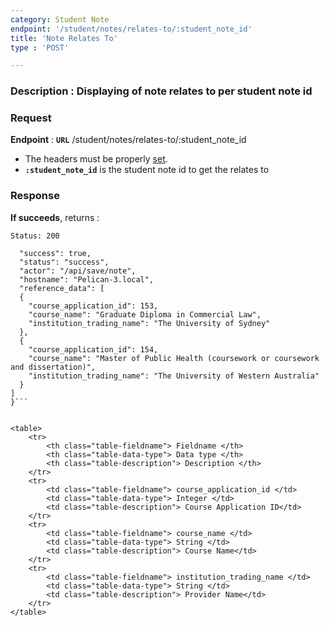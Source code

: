 ```yaml
---
category: Student Note
endpoint: '/student/notes/relates-to/:student_note_id'
title: 'Note Relates To'
type : 'POST'

---
```

### **Description** : Displaying of note relates to per student note id

### Request

**Endpoint** : **`URL`** /student/notes/relates-to/:student_note_id
* The headers must be properly [set](#/Info-setting-headers).
* **`:student_note_id`** is the student note id to get the relates to


### Response

**If succeeds**, returns : 

```Status: 200```

```{
  "success": true,
  "status": "success",
  "actor": "/api/save/note",
  "hostname": "Pelican-3.local",
  "reference_data": [
  {
    "course_application_id": 153,
    "course_name": "Graduate Diploma in Commercial Law",
    "institution_trading_name": "The University of Sydney"
  },
  {
    "course_application_id": 154,
    "course_name": "Master of Public Health (coursework or coursework and dissertation)",
    "institution_trading_name": "The University of Western Australia"
  }
]
}```


<table>
	<tr>
		<th class="table-fieldname"> Fieldname </th>
		<th class="table-data-type"> Data type </th>
		<th class="table-description"> Description </th>
	</tr>
	<tr>
		<td class="table-fieldname"> course_application_id </td>
		<td class="table-data-type"> Integer </td>
		<td class="table-description"> Course Application ID</td>
	</tr>  
	<tr>
		<td class="table-fieldname"> course_name </td>
		<td class="table-data-type"> String </td>
		<td class="table-description"> Course Name</td>
	</tr> 
	<tr>
		<td class="table-fieldname"> institution_trading_name </td>
		<td class="table-data-type"> String </td>
		<td class="table-description"> Provider Name</td>
	</tr>  
</table>

